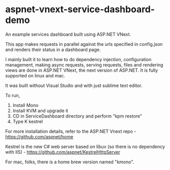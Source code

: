 aspnet-vnext-service-dashboard-demo
===================================

An example services dashboard built using ASP.NET VNext.


This app makes requests in parallel against the urls specified in config.json and renders their status in a dashboard page. 

I mainly built it to learn how to do dependency injection, configuration management, making async requests, serving requests, files and rendering views are done in ASP.NET VNext, the next version of ASP.NET. It is fully supported on linux and mac. 

It was built without Visual Studio and with just sublime text editor.

To run,

1) Install Mono
2) Install KVM and upgrade it
3) CD in ServiceDashboard directory and perform "kpm restore"
4) Type K kestrel

For more installation details, refer to the ASP.NET Vnext repo - https://github.com/aspnet/home

Kestrel is the new C# web server based on libuv (so there is no dependency with IIS) - https://github.com/aspnet/KestrelHttpServer

For mac, folks, there is a home brew version named "kmono".

